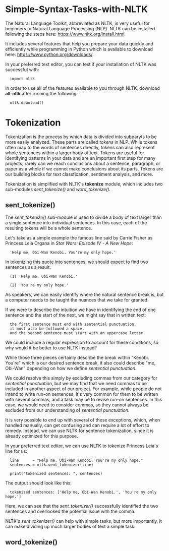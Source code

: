 # Simple-Syntax-Tasks-with-NLTK

The Natural Language Toolkit, abbreviated as NLTK, is very useful for beginners to Natural Language Processing (NLP). NLTK can be installed following the steps here: https://www.nltk.org/install.html. 

It includes several features that help you prepare your data quickly and efficiently while programming in Python which is available to download here: https://www.python.org/downloads/.

In your preferred text editor, you can test if your installation of NLTK was successful with:

      import nltk
      
In order to use all of the features available to you through NLTK, download **all-nltk** after running the following:

      nltk.download()
      
   

# Tokenization
Tokenization is the process by which data is divided into subparyts to be more easily analyzed. These parts are called *tokens* in NLP. While tokens often map to the words of sentences directly, tokens can also represent whole sentences within a larger body of text. Tokens are useful for identifying patterns in your data and are an important first step for many projects; rarely can we reach conclusions about a sentence, paragraph, or paper as a whole if we cannot make conclusions about its parts. Tokens are our building blocks for text classfication, sentiment analysis, and more.

Tokenization is simplified with NLTK's **tokenize** module, which includes two sub-modules *sent_tokenize()* and *word_tokenize()*.

## sent_tokenize()
The *sent_tokenize()* sub-module is used to divide a body of text larger than a single sentence into individual sentences. In this case, each of the resulting tokens will be a whole sentence.

Let's take as a simple example the famous line said by Carrie Fisher as Princess Leia Organa in *Star Wars: Episode IV - A New Hope*:

      'Help me, Obi-Wan Kenobi. You're my only hope.'
      
In tokenizing this quote into sentences, we should expect to find two sentences as a result:

      (1) 'Help me, Obi-Wan Kenobi.'
      
      (2) 'You're my only hope.'

As speakers, we can easily identify where the natural sentence break is, but a computer needs to be taught the nuances that we take for granted. 

If we were to describe the intuition we have in identifying the end of one sentence and the start of the next, we might say that in written text: 
  
      the first sentence must end with sentential punctuation,
      it must also be followed a space,
      and the second sentence must start with an uppercase letter. 

We could include a regular expression to account for these conditions, so why would it be better to use NLTK instead?

While those three pieces certainly describe the break within "Kenobi. You're" which is our desired sentence break, it also could describe "me, Obi-Wan" depending on how we define *sentential punctuation*.

We could resolve this simply by excluding commas from our category for *sentential punctuation*, but we may find that we need commas to be included in another aspect of our project. For example, while people do not intend to write run-on sentences, it's very common for them to be written with several commas, and a task may be to revise run-on sentences. In this case, we would need to consider commas, so they cannot always be excluded from our understanding of *sentential punctuation*.

It is very possible to end up with several of these exceptions, which, when handled manually, can get confusing and can require a lot of effort to remedy. Instead, we can use NLTK for sentence tokenization, since it is already optimized for this purpose.

In your preferred text editor, we can use NLTK to tokenize Princess Leia's line for us:
      
      line      = "Help me, Obi-Wan Kenobi. You're my only hope."
      sentences = nltk.sent_tokenizer(line)
      
      print("tokenized sentences: ", sentences)

The output should look like this:
      
      tokenized sentences: ['Help me, Obi-Wan Kenobi.', 'You're my only hope.']
      
Here, we can see that the *sent_tokenizer()* successfully identified the two sentences and overlooked the potential issue with the comma.

NLTK's *sent_tokenizer()* can help with simple tasks, but more importantly, it can make dividing up much larger bodies of text a simple task.


      

## word_tokenize()
